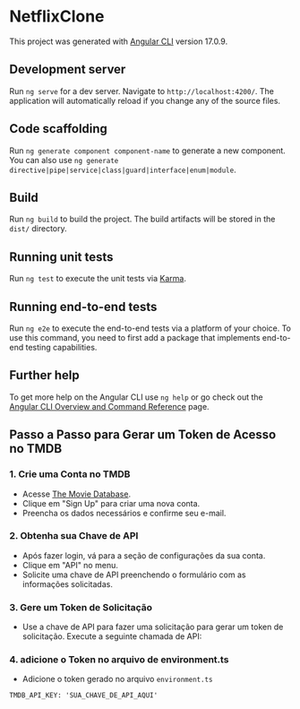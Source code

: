 # NetflixClone

This project was generated with [Angular CLI](https://github.com/angular/angular-cli) version 17.0.9.

## Development server

Run `ng serve` for a dev server. Navigate to `http://localhost:4200/`. The application will automatically reload if you change any of the source files.

## Code scaffolding

Run `ng generate component component-name` to generate a new component. You can also use `ng generate directive|pipe|service|class|guard|interface|enum|module`.

## Build

Run `ng build` to build the project. The build artifacts will be stored in the `dist/` directory.

## Running unit tests

Run `ng test` to execute the unit tests via [Karma](https://karma-runner.github.io).

## Running end-to-end tests

Run `ng e2e` to execute the end-to-end tests via a platform of your choice. To use this command, you need to first add a package that implements end-to-end testing capabilities.

## Further help

To get more help on the Angular CLI use `ng help` or go check out the [Angular CLI Overview and Command Reference](https://angular.io/cli) page.

## Passo a Passo para Gerar um Token de Acesso no TMDB

### 1. Crie uma Conta no TMDB

- Acesse [The Movie Database](https://www.themoviedb.org).
- Clique em "Sign Up" para criar uma nova conta.
- Preencha os dados necessários e confirme seu e-mail.

### 2. Obtenha sua Chave de API

- Após fazer login, vá para a seção de configurações da sua conta.
- Clique em "API" no menu.
- Solicite uma chave de API preenchendo o formulário com as informações solicitadas.

### 3. Gere um Token de Solicitação

- Use a chave de API para fazer uma solicitação para gerar um token de solicitação. Execute a seguinte chamada de API:

### 4. adicione o Token no arquivo de environment.ts

- Adicione o token gerado no arquivo `environment.ts`

`TMDB_API_KEY: 'SUA_CHAVE_DE_API_AQUI'`